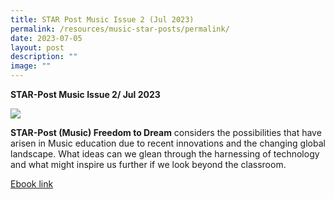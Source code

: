 ```yaml
---
title: STAR Post Music Issue 2 (Jul 2023)
permalink: /resources/music-star-posts/permalink/
date: 2023-07-05
layout: post
description: ""
image: ""
---
```

**STAR-Post Music Issue 2/ Jul 2023**

![](/images/2023-01-01-post-star–post%20music%20issue%201%20(jan%202023).png)

**STAR-Post (Music) Freedom to Dream** considers the possibilities that have arisen in Music education due to recent innovations and the changing global landscape. What ideas can we glean through the harnessing of technology and what might inspire us further if we look beyond the classroom.

[Ebook link](https://go.gov.sg/spmusjul23)